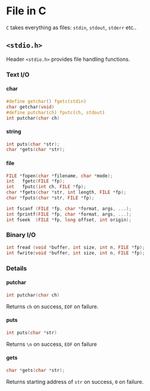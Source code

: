# File in C

`C` takes everything as files: `stdin`, `stdout`, `stderr` etc..

## `<stdio.h>`

Header `<stdio.h>` provides file handling functions.

### Text I/O

#### char

```c
#define getchar() fgetc(stdin)
char getchar(void)
#define putchar(ch) fputc(ch, stdout)
int putchar(char ch)
```

#### string

```c
int puts(char *str);
char *gets(char *str);
```
#### file

```c
FILE *fopen(char *filename, char *mode);
int   fgetc(FILE *fp);
int   fputc(int ch, FILE *fp);
char *fgets(char *str, int length, FILE *fp);
char *fputs(char *str, FILE *fp);

int fscanf (FILE *fp, char *format, args, ...);
int fprintf(FILE *fp, char *format, args, ...);
int fseek  (FILE *fp, long offset, int origin);
```

### Binary I/O

```c
int fread (void *buffer, int size, int n, FILE *fp);
int fwrite(void *buffer, int size, int n, FILE *fp);
```

### Details

#### putchar

```c
int putchar(char ch)
```

Returns `ch` on success, `EOF` on failure.

#### puts

```c
int puts(char *str)
```

Returns `\n` on success, `EOF` on failure

#### gets

```c
char *gets(char *str);
```

Returns starting address of `str` on success, `0` on failure.

